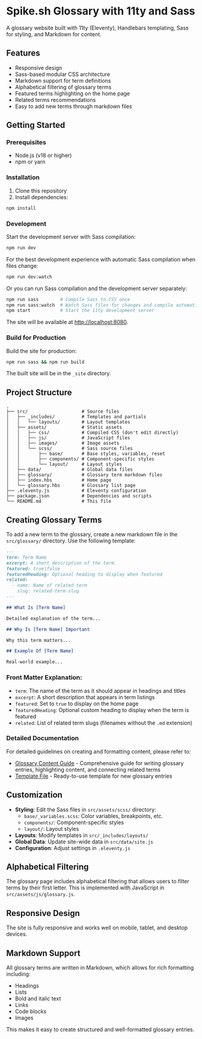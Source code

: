 # Spike.sh Glossary with 11ty and Sass

A glossary website built with 11ty (Eleventy), Handlebars templating, Sass for styling, and Markdown for content.

## Features

- Responsive design
- Sass-based modular CSS architecture
- Markdown support for term definitions
- Alphabetical filtering of glossary terms
- Featured terms highlighting on the home page
- Related terms recommendations
- Easy to add new terms through markdown files

## Getting Started

### Prerequisites

- Node.js (v18 or higher)
- npm or yarn

### Installation

1. Clone this repository
2. Install dependencies:

```bash
npm install
```

### Development

Start the development server with Sass compilation:

```bash
npm run dev
```

For the best development experience with automatic Sass compilation when files change:

```bash
npm run dev:watch
```

Or you can run Sass compilation and the development server separately:

```bash
npm run sass        # Compile Sass to CSS once
npm run sass:watch  # Watch Sass files for changes and compile automatically
npm start           # Start the 11ty development server
```

The site will be available at [http://localhost:8080](http://localhost:8080).

### Build for Production

Build the site for production:

```bash
npm run sass && npm run build
```

The built site will be in the `_site` directory.

## Project Structure

```
.
├── src/                    # Source files
│   ├── _includes/          # Templates and partials
│   │   └── layouts/        # Layout templates
│   ├── assets/             # Static assets
│   │   ├── css/            # Compiled CSS (don't edit directly)
│   │   ├── js/             # JavaScript files
│   │   ├── images/         # Image assets
│   │   └── scss/           # Sass source files
│   │       ├── base/       # Base styles, variables, reset
│   │       ├── components/ # Component-specific styles
│   │       └── layout/     # Layout styles
│   ├── data/               # Global data files
│   ├── glossary/           # Glossary term markdown files
│   ├── index.hbs           # Home page
│   └── glossary.hbs        # Glossary list page
├── .eleventy.js            # Eleventy configuration
├── package.json            # Dependencies and scripts
└── README.md               # This file
```

## Creating Glossary Terms

To add a new term to the glossary, create a new markdown file in the `src/glossary/` directory. Use the following template:

```markdown
---
term: Term Name
excerpt: A short description of the term.
featured: true|false
featuredHeading: Optional heading to display when featured
related:
  - name: Name of related term
    slug: related-term-slug
---

## What Is [Term Name]

Detailed explanation of the term...

## Why Is [Term Name] Important

Why this term matters...

## Example Of [Term Name]

Real-world example...
```

### Front Matter Explanation:

- `term`: The name of the term as it should appear in headings and titles
- `excerpt`: A short description that appears in term listings
- `featured`: Set to `true` to display on the home page
- `featuredHeading`: Optional custom heading to display when the term is featured
- `related`: List of related term slugs (filenames without the `.md` extension)

### Detailed Documentation

For detailed guidelines on creating and formatting content, please refer to:

- [Glossary Content Guide](./docs/GLOSSARY_CONTENT_GUIDE.md) - Comprehensive guide for writing glossary entries, highlighting content, and connecting related terms
- [Template File](./docs/TEMPLATE.md) - Ready-to-use template for new glossary entries

## Customization

- **Styling**: Edit the Sass files in `src/assets/scss/` directory:
  - `base/_variables.scss`: Color variables, breakpoints, etc.
  - `components/`: Component-specific styles
  - `layout/`: Layout styles
- **Layouts**: Modify templates in `src/_includes/layouts/`
- **Global Data**: Update site-wide data in `src/data/site.js`
- **Configuration**: Adjust settings in `.eleventy.js`

## Alphabetical Filtering

The glossary page includes alphabetical filtering that allows users to filter terms by their first letter. This is implemented with JavaScript in `src/assets/js/glossary.js`.

## Responsive Design

The site is fully responsive and works well on mobile, tablet, and desktop devices.

## Markdown Support

All glossary terms are written in Markdown, which allows for rich formatting including:

- Headings
- Lists
- Bold and italic text
- Links
- Code blocks
- Images

This makes it easy to create structured and well-formatted glossary entries.
